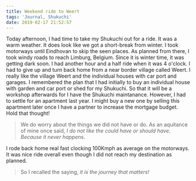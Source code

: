 ```yaml
---
title: Weekend ride to Weert
tags: 'Journal, Shukuchi'
date: 2019-02-17 21:52:57
---
```


Today afternoon, I had time to take my Shukuchi out for a ride. It was a warm weather. It does look like we got a short-break from winter. I took motorways until Eindhovan to skip the seen places. As planned from there, I took windy roads to reach Limburg, Belgium. Since it is winter time, it was getting dark soon. I had another hour and a half ride when it was 4 o'clock. I had to give up and turn back home from a near border village called Weert. I really like the village Weert and the individual houses with car port and garages. I remembered the plan that I had initially to buy an individual house with garden and car port or shed for my Shukuchi. So that it will be a workshop afterwards for I have the Shukuchi maintanance. However, I had to settle for an apartment last year. I might buy a new one by selling this apartment later once I have a partner to increase the mortgage budget. Hold that thought!

> We do worry about the things we did not have or do. As an aquitance of mine once said, *I do not like the could have or should have. Because it never happens*.

I rode back home real fast clocking 100Kmph as average on the motorways. It was nice ride overall even though I did not reach my destination as planned.

> So I recalled the saying, *it is the journey that matters!*
